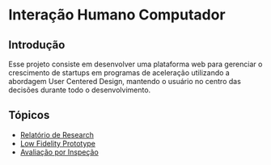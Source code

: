 # Interação Humano Computador

## Introdução

Esse projeto consiste em desenvolver uma plataforma web para gerenciar o crescimento de startups em programas de aceleração utilizando a abordagem User Centered Design, mantendo o usuário no centro das decisões durante todo o desenvolvimento.

## Tópicos

* [Relatório de Research](/src/research.md)
* [Low Fidelity Prototype](/src/lofi-prototype.md)
* [Avaliação por Inspeção](/src/inspection-evaluation.md)
